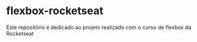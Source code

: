 # flexbox-rocketseat
Este repositório é dedicado ao projeto realizado com o curso de flexbox da Rocketseat
